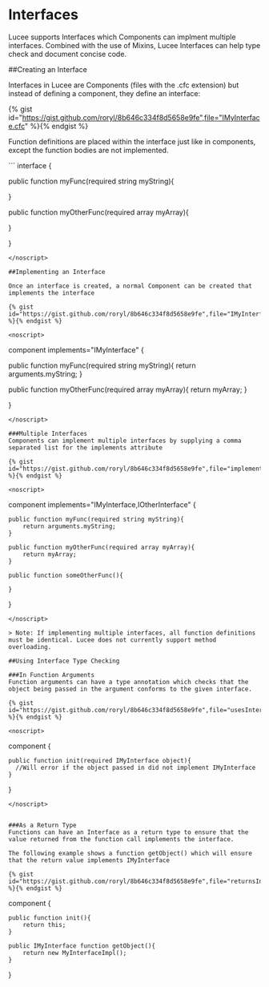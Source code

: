 # Interfaces

Lucee supports Interfaces which Components can implment multiple interfaces. Combined with the use of Mixins, Lucee Interfaces can help type check and document concise code.

##Creating an Interface

Interfaces in Lucee are Components (files with the .cfc extension) but instead of defining a component, they define an interface:

{% gist id="https://gist.github.com/roryl/8b646c334f8d5658e9fe",file="IMyInterface.cfc" %}{% endgist %}

Function definitions are placed within the interface just like in components, except the function bodies are not implemented. 

<noscript>
```
interface {
  
  public function myFunc(required string myString){
  
  }
  
  public function myOtherFunc(required array myArray){
  
  }

}
```
</noscript>

##Implementing an Interface

Once an interface is created, a normal Component can be created that implements the interface

{% gist id="https://gist.github.com/roryl/8b646c334f8d5658e9fe",file="IMyInterfaceImpl.cfc" %}{% endgist %}

<noscript>
```
component implements="IMyInterface" {

  public function myFunc(required string myString){
    return arguments.myString;
  }
  
  public function myOtherFunc(required array myArray){
    return myArray;
  }
  
}
```
</noscript>

###Multiple Interfaces
Components can implement multiple interfaces by supplying a comma separated list for the implements attribute

{% gist id="https://gist.github.com/roryl/8b646c334f8d5658e9fe",file="implementsMultiple.cfc" %}{% endgist %}

<noscript>
```
component implements="IMyInterface,IOtherInterface" {

	public function myFunc(required string myString){
    	return arguments.myString;
  	}
  
  	public function myOtherFunc(required array myArray){
    	return myArray;
  	}

  	public function someOtherFunc(){
		
	}
}
```
</noscript>

> Note: If implementing multiple interfaces, all function definitions must be identical. Lucee does not currently support method overloading. 

##Using Interface Type Checking

###In Function Arguments
Function arguments can have a type annotation which checks that the object being passed in the argument conforms to the given interface. 

{% gist id="https://gist.github.com/roryl/8b646c334f8d5658e9fe",file="usesInterface.cfc" %}{% endgist %}

<noscript>
```
component {

	public function init(required IMyInterface object){
      //Will error if the object passed in did not implement IMyInterface
	}

}
```
</noscript>


###As a Return Type
Functions can have an Interface as a return type to ensure that the value returned from the function call implements the interface.

The following example shows a function getObject() which will ensure that the return value implements IMyInterface

{% gist id="https://gist.github.com/roryl/8b646c334f8d5658e9fe",file="returnsInterface.cfc" %}{% endgist %}

```
component {

	public function init(){
		return this;
	}

	public IMyInterface function getObject(){
		return new MyInterfaceImpl();
	}	

}
```

